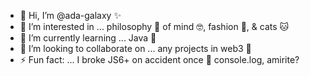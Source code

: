 - 👋 Hi, I’m @ada-galaxy ✨
- 👀 I’m interested in ... philosophy 📓 of mind 🤓, fashion 👗, & cats 🐱
- 🌱 I’m currently learning ... Java 👾
- 💞️ I’m looking to collaborate on ... any projects in web3 💅
- ⚡ Fun fact: ... I broke JS6+ on accident once 🤖 console.log, amirite? 
